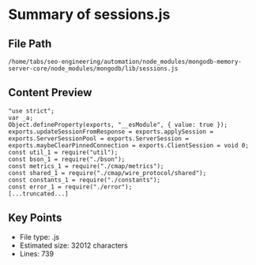 # Summary of sessions.js
  
## File Path
`/home/tabs/seo-engineering/automation/node_modules/mongodb-memory-server-core/node_modules/mongodb/lib/sessions.js`

## Content Preview
```
"use strict";
var _a;
Object.defineProperty(exports, "__esModule", { value: true });
exports.updateSessionFromResponse = exports.applySession = exports.ServerSessionPool = exports.ServerSession = exports.maybeClearPinnedConnection = exports.ClientSession = void 0;
const util_1 = require("util");
const bson_1 = require("./bson");
const metrics_1 = require("./cmap/metrics");
const shared_1 = require("./cmap/wire_protocol/shared");
const constants_1 = require("./constants");
const error_1 = require("./error");
[...truncated...]
```

## Key Points
- File type: .js
- Estimated size: 32012 characters
- Lines: 739
